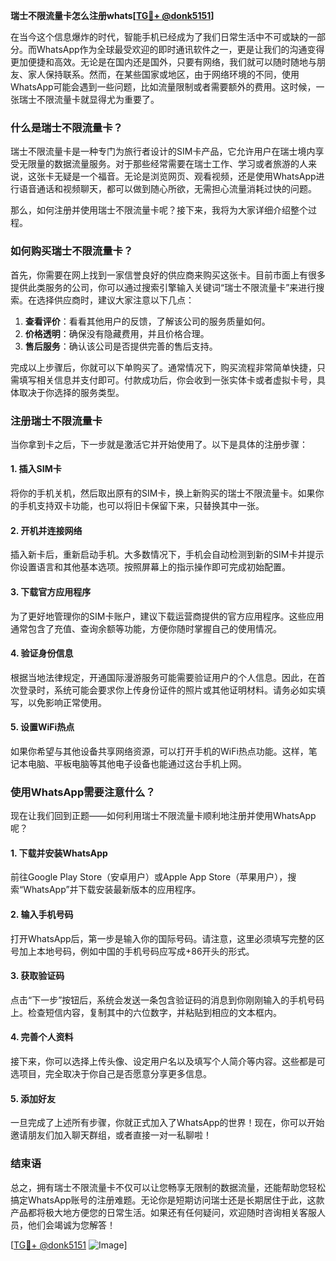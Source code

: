 **瑞士不限流量卡怎么注册whats[[TG💪+ @donk5151](https://t.me/s/donk5151)]**

在当今这个信息爆炸的时代，智能手机已经成为了我们日常生活中不可或缺的一部分。而WhatsApp作为全球最受欢迎的即时通讯软件之一，更是让我们的沟通变得更加便捷和高效。无论是在国内还是国外，只要有网络，我们就可以随时随地与朋友、家人保持联系。然而，在某些国家或地区，由于网络环境的不同，使用WhatsApp可能会遇到一些问题，比如流量限制或者需要额外的费用。这时候，一张瑞士不限流量卡就显得尤为重要了。

### 什么是瑞士不限流量卡？

瑞士不限流量卡是一种专门为旅行者设计的SIM卡产品，它允许用户在瑞士境内享受无限量的数据流量服务。对于那些经常需要在瑞士工作、学习或者旅游的人来说，这张卡无疑是一个福音。无论是浏览网页、观看视频，还是使用WhatsApp进行语音通话和视频聊天，都可以做到随心所欲，无需担心流量消耗过快的问题。

那么，如何注册并使用瑞士不限流量卡呢？接下来，我将为大家详细介绍整个过程。

### 如何购买瑞士不限流量卡？

首先，你需要在网上找到一家信誉良好的供应商来购买这张卡。目前市面上有很多提供此类服务的公司，你可以通过搜索引擎输入关键词“瑞士不限流量卡”来进行搜索。在选择供应商时，建议大家注意以下几点：

1. **查看评价**：看看其他用户的反馈，了解该公司的服务质量如何。
2. **价格透明**：确保没有隐藏费用，并且价格合理。
3. **售后服务**：确认该公司是否提供完善的售后支持。

完成以上步骤后，你就可以下单购买了。通常情况下，购买流程非常简单快捷，只需填写相关信息并支付即可。付款成功后，你会收到一张实体卡或者虚拟卡号，具体取决于你选择的服务类型。

### 注册瑞士不限流量卡

当你拿到卡之后，下一步就是激活它并开始使用了。以下是具体的注册步骤：

#### 1. 插入SIM卡
将你的手机关机，然后取出原有的SIM卡，换上新购买的瑞士不限流量卡。如果你的手机支持双卡功能，也可以将旧卡保留下来，只替换其中一张。

#### 2. 开机并连接网络
插入新卡后，重新启动手机。大多数情况下，手机会自动检测到新的SIM卡并提示你设置语言和其他基本选项。按照屏幕上的指示操作即可完成初始配置。

#### 3. 下载官方应用程序
为了更好地管理你的SIM卡账户，建议下载运营商提供的官方应用程序。这些应用通常包含了充值、查询余额等功能，方便你随时掌握自己的使用情况。

#### 4. 验证身份信息
根据当地法律规定，开通国际漫游服务可能需要验证用户的个人信息。因此，在首次登录时，系统可能会要求你上传身份证件的照片或其他证明材料。请务必如实填写，以免影响正常使用。

#### 5. 设置WiFi热点
如果你希望与其他设备共享网络资源，可以打开手机的WiFi热点功能。这样，笔记本电脑、平板电脑等其他电子设备也能通过这台手机上网。

### 使用WhatsApp需要注意什么？

现在让我们回到正题——如何利用瑞士不限流量卡顺利地注册并使用WhatsApp呢？

#### 1. 下载并安装WhatsApp
前往Google Play Store（安卓用户）或Apple App Store（苹果用户），搜索“WhatsApp”并下载安装最新版本的应用程序。

#### 2. 输入手机号码
打开WhatsApp后，第一步是输入你的国际号码。请注意，这里必须填写完整的区号加上本地号码，例如中国的手机号码应写成+86开头的形式。

#### 3. 获取验证码
点击“下一步”按钮后，系统会发送一条包含验证码的消息到你刚刚输入的手机号码上。检查短信内容，复制其中的六位数字，并粘贴到相应的文本框内。

#### 4. 完善个人资料
接下来，你可以选择上传头像、设定用户名以及填写个人简介等内容。这些都是可选项目，完全取决于你自己是否愿意分享更多信息。

#### 5. 添加好友
一旦完成了上述所有步骤，你就正式加入了WhatsApp的世界！现在，你可以开始邀请朋友们加入聊天群组，或者直接一对一私聊啦！

### 结束语

总之，拥有瑞士不限流量卡不仅可以让您畅享无限制的数据流量，还能帮助您轻松搞定WhatsApp账号的注册难题。无论你是短期访问瑞士还是长期居住于此，这款产品都将极大地方便您的日常生活。如果还有任何疑问，欢迎随时咨询相关客服人员，他们会竭诚为您解答！

[[TG💪+ @donk5151](https://t.me/s/donk5151) ![Image](https://i.postimg.cc/rwNCRYN7/Snipaste-2025-04-30-17-27-05.png)]